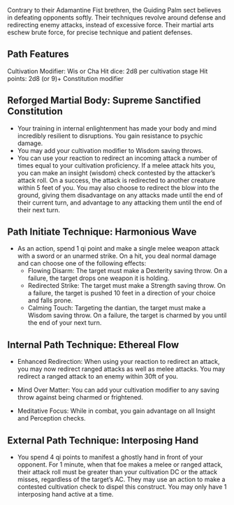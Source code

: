 Contrary to their Adamantine Fist brethren, the Guiding Palm sect believes in defeating opponents softly. Their techniques revolve around defense and redirecting enemy attacks, instead of excessive force. Their martial arts eschew brute force, for precise technique and patient defenses. 

## Path Features
Cultivation Modifier: Wis or Cha
Hit dice: 2d8 per cultivation stage 
Hit points: 2d8 (or 9)+ Constitution modifier

## Reforged Martial Body: Supreme Sanctified Constitution

- Your training in internal enlightenment has made your body and mind incredibly resilient to disruptions. You gain resistance to psychic damage.    
- You may add your cultivation modifier to Wisdom saving throws.
- You can use your reaction to redirect an incoming attack a number of times equal to your cultivation proficiency. If a melee attack hits you, you can make an insight (wisdom) check contested by the attacker’s attack roll. On a success, the attack is redirected to another creature within 5 feet of you. You may also choose to redirect the blow into the ground, giving them disadvantage on any attacks made until the end of their current turn, and advantage to any attacking them until the end of their next turn.

## Path Initiate Technique: Harmonious Wave


- As an action, spend 1 qi point and make a single melee weapon attack with a sword or an unarmed strike. On a hit, you deal normal damage and can choose one of the following effects:
	- Flowing Disarm: The target must make a Dexterity saving throw. On a failure, the target drops one weapon it is holding.
	- Redirected Strike: The target must make a Strength saving throw. On a failure, the target is pushed 10 feet in a direction of your choice and falls prone.
	- Calming Touch: Targeting the dantian, the target must make a Wisdom saving throw. On a failure, the target is charmed by you until the end of your next turn.


## Internal Path Technique: Ethereal Flow

- Enhanced Redirection: When using your reaction to redirect an attack, you may now redirect ranged attacks as well as melee attacks. You may redirect a ranged attack to an enemy within 30ft of you. 

- Mind Over Matter: You can add your cultivation modifier to any saving throw against being charmed or frightened.

- Meditative Focus: While in combat, you gain advantage on all Insight and Perception checks.

## External Path Technique: Interposing Hand

- You spend 4 qi points to manifest a ghostly hand in front of your opponent. For 1 minute, when that foe makes a melee or ranged attack, their attack roll must be greater than your cultivation DC or the attack misses, regardless of the target’s AC. They may use an action to make a contested cultivation check to dispel this construct. You may only have 1 interposing hand active at a time. 